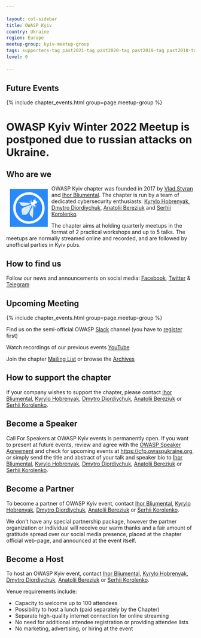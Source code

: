 ```yaml
---

layout: col-sidebar
title: OWASP Kyiv
country: Ukraine
region: Europe
meetup-group: kyiv-meetup-group
tags: supporters-tag past2021-tag past2020-tag past2019-tag past2018-tag past2017-tag
level: 0

---
```


## Future Events

{% include chapter_events.html group=page.meetup-group %}

# OWASP Kyiv Winter 2022 Meetup is postponed due to russian attacks on Ukraine.

## Who are we

<img style="padding: 10px;" align="left" width="20%" src="assets/images/ava_1.png"> 

OWASP Kyiv chapter was founded in 2017 by [Vlad
Styran](mailto:vlad.styran@owasp.org) and [Ihor
Bliumental](mailto:ihor.bliumental@owasp.org). The chapter is run by a
team of dedicated cybersecurity enthusiasts: [Kyrylo
Hobrenyak](mailto:kyrylo.hobreniak@owasp.org), [Dmytro
Diordiychuk](mailto:dmytro.diordiichuk@owasp.org),
[Anatolii Bereziuk](mailto:anatolii.bereziuk@owasp.org) and [Serhii
Korolenko](mailto:korolenko.sergiy@owasp.org).

The chapter aims at holding quarterly meetups in the format of 2
practical workshops and up to 5 talks. The meetups are normally streamed
online and recorded, and are followed by unofficial parties in Kyiv
pubs.
  
## How to find us

Follow our news and announcements on social media:
[Facebook](https://www.facebook.com/owaspkyiv),
[Twitter](https://twitter.com/owaspKyiv) &
[Telegram](https://t.me/OWASP_UA)

## Upcoming Meeting 

{% include chapter_events.html group=page.meetup-group %}

Find us on the semi-official OWASP
[Slack](https://owasp.slack.com/messages/chapter-ua/) channel (you have
to
[register](https://owasp.org/slack/invite)
first)

Watch recordings of our previous events
[YouTube](https://www.youtube.com/OWASPKyiv)

Join the chapter [Mailing
List](http://lists.owasp.org/mailman/listinfo/owasp-kyiv) or browse the
[Archives](http://lists.owasp.org/pipermail/owasp-kyiv)

## How to support the chapter

If your company wishes to support the chapter, please contact [Ihor
Bliumental](mailto:ihor.bliumental@owasp.org), [Kyrylo
Hobrenyak](mailto:kyrylo.hobreniak@owasp.org), [Dmytro
Diordiychuk](mailto:dmytro.diordiichuk@owasp.org),
[Anatolii Bereziuk](mailto:anatolii.bereziuk@owasp.org) or [Serhii
Korolenko](mailto:korolenko.sergiy@owasp.org).

## Become a Speaker

Call For Speakers at OWASP Kyiv events is permanently open. If you want
to present at future events, review and agree with the [OWASP Speaker
Agreement](Speaker_Agreement "wikilink") and check for upcoming events
at <https://cfp.owaspukraine.org>, or simply send the title and abstract
of your talk and speaker bio to [Ihor
Bliumental](mailto:ihor.bliumental@owasp.org), [Kyrylo
Hobrenyak](mailto:kyrylo.hobreniak@owasp.org), [Dmytro
Diordiychuk](mailto:dmytro.diordiichuk@owasp.org),
[Anatolii Bereziuk](mailto:anatolii.bereziuk@owasp.org) or [Serhii
Korolenko](mailto:korolenko.sergiy@owasp.org).

## Become a Partner

To become a partner of OWASP Kyiv event, contact [Ihor
Bliumental](mailto:ihor.bliumental@owasp.org), [Kyrylo
Hobrenyak](mailto:kyrylo.hobreniak@owasp.org), [Dmytro
Diordiychuk](mailto:dmytro.diordiichuk@owasp.org),
[Anatolii Bereziuk](mailto:anatolii.bereziuk@owasp.org) or [Serhii
Korolenko](mailto:korolenko.sergiy@owasp.org).

We don't have any special partnership package, however the partner
organization or individual will receive our warm thanks and a fair
amount of gratitude spread over our social media presence, placed at the
chapter official web-page, and announced at the event itself.

## Become a Host

To host an OWASP Kyiv event, contact [Ihor
Bliumental](mailto:ihor.bliumental@owasp.org), [Kyrylo
Hobrenyak](mailto:kyrylo.hobreniak@owasp.org), [Dmytro
Diordiychuk](mailto:dmytro.diordiichuk@owasp.org),
[Anatolii Bereziuk](mailto:anatolii.bereziuk@owasp.org) or [Serhii
Korolenko](mailto:korolenko.sergiy@owasp.org).

Venue requirements include:

  - Capacity to welcome up to 100 attendees
  - Possibility to host a lunch (paid separately by the Chapter)
  - Separate high-quality internet connection for online streaming
  - No need for additional attendee registration or providing attendee
    lists
  - No marketing, advertising, or hiring at the event
